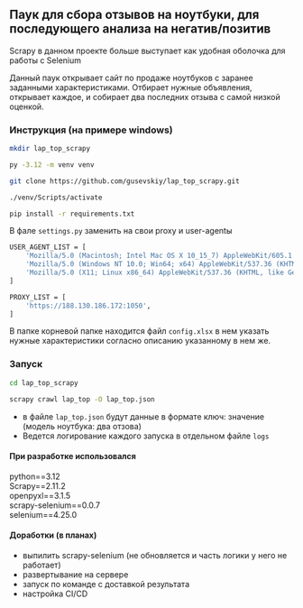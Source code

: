 ## Паук для сбора отзывов на ноутбуки, для последующего анализа на негатив/позитив
Scrapy в данном проекте больше выступает как удобная оболочка для работы с Selenium

Данный паук открывает сайт по продаже ноутбуков с заранее заданными характеристиками. Отбирает нужные объявления, открывает каждое, и собирает два последних отзыва с самой низкой оценкой.

### Инструкция (на примере windows)
```bash
mkdir lap_top_scrapy

py -3.12 -m venv venv

git clone https://github.com/gusevskiy/lap_top_scrapy.git

./venv/Scripts/activate

pip install -r requirements.txt
```
В фале `settings.py` заменить на свои proxy и user-agentы
```bash
USER_AGENT_LIST = [
    'Mozilla/5.0 (Macintosh; Intel Mac OS X 10_15_7) AppleWebKit/605.1.15 (KHTML, like Gecko) Version/14.0.3 Safari/605.1.15',
    'Mozilla/5.0 (Windows NT 10.0; Win64; x64) AppleWebKit/537.36 (KHTML, like Gecko) Chrome/91.0.4472.124 Safari/537.36',
    'Mozilla/5.0 (X11; Linux x86_64) AppleWebKit/537.36 (KHTML, like Gecko) Chrome/91.0.4472.114 Safari/537.36',
] 

PROXY_LIST = [
    'https://188.130.186.172:1050',
]
```

В папке корневой папке находится файл `config.xlsx` в нем указать нужные характеристики согласно описанию указанному в нем же.

### Запуск
```bash
cd lap_top_scrapy

scrapy crawl lap_top -O lap_top.json
```
 
* в файле `lap_top.json` будут данные в формате ключ: значение (модель ноутбука: два отзова)
* Ведется логирование каждого запуска в отдельном файле `logs`

#### При разработке использовался 
python==3.12  
Scrapy==2.11.2  
openpyxl==3.1.5  
scrapy-selenium==0.0.7  
selenium==4.25.0  

#### Доработки (в планах)
* выпилить scrapy-selenium (не обновляется и часть логики у него не работает)
* развертывание на сервере
* запуск по команде с доставкой результата
* настройка CI/CD
